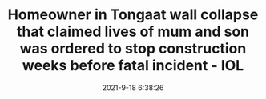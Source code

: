 ---
"title": "Homeowner in Tongaat wall collapse that claimed lives of mum and son was ordered to stop construction weeks before fatal incident - IOL"
"date": "2021-9-18 6:38:26"
"feed_name": "GOOGLENEWSCONSTRUCTION"
"feed_website": "https://news.google.com/search?q=construction%2Bincident&hl=en-US&gl=US&ceid=US:en"
"feed_rss": "https://news.google.com/rss/search?q=construction%2Bincident&hl=en-US&gl=US&ceid=US:en"
"link": "https://www.iol.co.za/news/south-africa/kwazulu-natal/homeowner-in-tongaat-wall-collapse-that-claimed-lives-of-mum-and-son-was-ordered-to-stop-construction-weeks-before-fatal-incident-9bc92f1c-ebf7-4afa-87e2-831fc6daa38c"
"file": "_posts/2021-1-1-a58cdd6be90722d14036b5c86c2652513cf91d4b.md"
"accident": "0"
"drilling": "0"
"dead": "0"
"injured": "0"
---